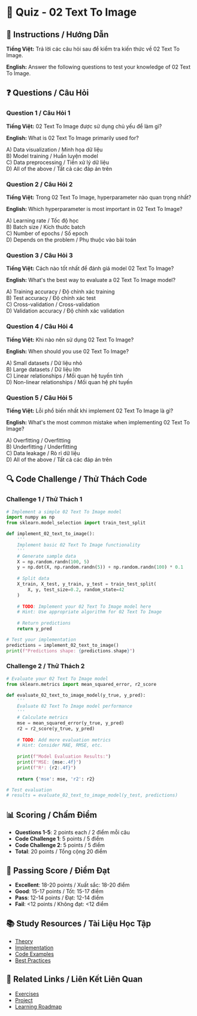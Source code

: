 # 🧠 Quiz - 02 Text To Image

## 📝 Instructions / Hướng Dẫn

**Tiếng Việt:** Trả lời các câu hỏi sau để kiểm tra kiến thức về 02 Text To Image.

**English:** Answer the following questions to test your knowledge of 02 Text To Image.

## ❓ Questions / Câu Hỏi

### Question 1 / Câu Hỏi 1
**Tiếng Việt:** 02 Text To Image được sử dụng chủ yếu để làm gì?

**English:** What is 02 Text To Image primarily used for?

A) Data visualization / Minh họa dữ liệu  
B) Model training / Huấn luyện model  
C) Data preprocessing / Tiền xử lý dữ liệu  
D) All of the above / Tất cả các đáp án trên

### Question 2 / Câu Hỏi 2
**Tiếng Việt:** Trong 02 Text To Image, hyperparameter nào quan trọng nhất?

**English:** Which hyperparameter is most important in 02 Text To Image?

A) Learning rate / Tốc độ học  
B) Batch size / Kích thước batch  
C) Number of epochs / Số epoch  
D) Depends on the problem / Phụ thuộc vào bài toán

### Question 3 / Câu Hỏi 3
**Tiếng Việt:** Cách nào tốt nhất để đánh giá model 02 Text To Image?

**English:** What's the best way to evaluate a 02 Text To Image model?

A) Training accuracy / Độ chính xác training  
B) Test accuracy / Độ chính xác test  
C) Cross-validation / Cross-validation  
D) Validation accuracy / Độ chính xác validation

### Question 4 / Câu Hỏi 4
**Tiếng Việt:** Khi nào nên sử dụng 02 Text To Image?

**English:** When should you use 02 Text To Image?

A) Small datasets / Dữ liệu nhỏ  
B) Large datasets / Dữ liệu lớn  
C) Linear relationships / Mối quan hệ tuyến tính  
D) Non-linear relationships / Mối quan hệ phi tuyến

### Question 5 / Câu Hỏi 5
**Tiếng Việt:** Lỗi phổ biến nhất khi implement 02 Text To Image là gì?

**English:** What's the most common mistake when implementing 02 Text To Image?

A) Overfitting / Overfitting  
B) Underfitting / Underfitting  
C) Data leakage / Rò rỉ dữ liệu  
D) All of the above / Tất cả các đáp án trên

## 🔍 Code Challenge / Thử Thách Code

### Challenge 1 / Thử Thách 1
```python
# Implement a simple 02 Text To Image model
import numpy as np
from sklearn.model_selection import train_test_split

def implement_02_text_to_image():
    '''
    Implement basic 02 Text To Image functionality
    '''
    # Generate sample data
    X = np.random.randn(100, 5)
    y = np.dot(X, np.random.randn(5)) + np.random.randn(100) * 0.1
    
    # Split data
    X_train, X_test, y_train, y_test = train_test_split(
        X, y, test_size=0.2, random_state=42
    )
    
    # TODO: Implement your 02 Text To Image model here
    # Hint: Use appropriate algorithm for 02 Text To Image
    
    # Return predictions
    return y_pred

# Test your implementation
predictions = implement_02_text_to_image()
print(f"Predictions shape: {predictions.shape}")
```

### Challenge 2 / Thử Thách 2
```python
# Evaluate your 02 Text To Image model
from sklearn.metrics import mean_squared_error, r2_score

def evaluate_02_text_to_image_model(y_true, y_pred):
    '''
    Evaluate 02 Text To Image model performance
    '''
    # Calculate metrics
    mse = mean_squared_error(y_true, y_pred)
    r2 = r2_score(y_true, y_pred)
    
    # TODO: Add more evaluation metrics
    # Hint: Consider MAE, RMSE, etc.
    
    print(f"Model Evaluation Results:")
    print(f"MSE: {mse:.4f}")
    print(f"R²: {r2:.4f}")
    
    return {'mse': mse, 'r2': r2}

# Test evaluation
# results = evaluate_02_text_to_image_model(y_test, predictions)
```

## 📊 Scoring / Chấm Điểm

- **Questions 1-5**: 2 points each / 2 điểm mỗi câu
- **Code Challenge 1**: 5 points / 5 điểm
- **Code Challenge 2**: 5 points / 5 điểm
- **Total**: 20 points / Tổng cộng 20 điểm

## 🎯 Passing Score / Điểm Đạt

- **Excellent**: 18-20 points / Xuất sắc: 18-20 điểm
- **Good**: 15-17 points / Tốt: 15-17 điểm  
- **Pass**: 12-14 points / Đạt: 12-14 điểm
- **Fail**: <12 points / Không đạt: <12 điểm

## 📚 Study Resources / Tài Liệu Học Tập

- [Theory](./THEORY_02_text_to_image.md)
- [Implementation](./IMPLEMENTATION_02_text_to_image.md)
- [Code Examples](./CODE_EXAMPLES_02_text_to_image.md)
- [Best Practices](./BEST_PRACTICES_02_text_to_image.md)

## 🔗 Related Links / Liên Kết Liên Quan

- [Exercises](./EXERCISES_02_text_to_image.md)
- [Project](./PROJECT_02_text_to_image.md)
- [Learning Roadmap](./LEARNING_ROADMAP_02_text_to_image.md)
